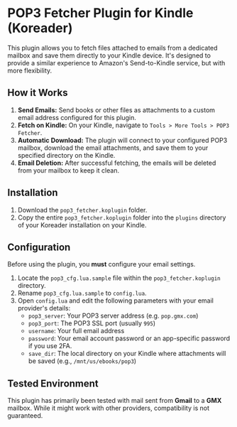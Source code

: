 # POP3 Fetcher Plugin for Kindle (Koreader)

This plugin allows you to fetch files attached to emails from a dedicated mailbox and save them directly to your Kindle device. It's designed to provide a similar experience to Amazon's Send-to-Kindle service, but with more flexibility.

## How it Works

1.  **Send Emails:** Send books or other files as attachments to a custom email address configured for this plugin.
2.  **Fetch on Kindle:** On your Kindle, navigate to `Tools > More Tools > POP3 Fetcher`.
3.  **Automatic Download:** The plugin will connect to your configured POP3 mailbox, download the email attachments, and save them to your specified directory on the Kindle.
4.  **Email Deletion:** After successful fetching, the emails will be deleted from your mailbox to keep it clean.

## Installation

1.  Download the `pop3_fetcher.koplugin` folder.
2.  Copy the entire `pop3_fetcher.koplugin` folder into the `plugins` directory of your Koreader installation on your Kindle.

## Configuration

Before using the plugin, you **must** configure your email settings.

1.  Locate the `pop3_cfg.lua.sample` file within the `pop3_fetcher.koplugin` directory.
2.  Rename `pop3_cfg.lua.sample` to `config.lua`.
3.  Open `config.lua` and edit the following parameters with your email provider's details:
    *   `pop3_server`: Your POP3 server address (e.g. `pop.gmx.com`)
    *   `pop3_port`: The POP3 SSL port (usually `995`)
    *   `username`: Your full email address
    *   `password`: Your email account password or an app-specific password if you use 2FA.
    *   `save_dir`: The local directory on your Kindle where attachments will be saved (e.g., `/mnt/us/ebooks/pop3`)

## Tested Environment

This plugin has primarily been tested with mail sent from **Gmail** to a **GMX** mailbox. While it might work with other providers, compatibility is not guaranteed.
